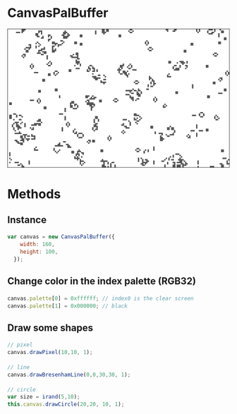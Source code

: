 # CanvasPalBuffer
<img src="assets/image.png" width="600">

# Methods
## Instance
```javascript
var canvas = new CanvasPalBuffer({
    width: 160,
    height: 100,
  });
```

## Change color in the index palette (RGB32)
```javascript 
canvas.palette[0] = 0xffffff; // index0 is the clear screen
canvas.palette[1] = 0x000000; // black
```

## Draw some shapes
```javascript
// pixel
canvas.drawPixel(10,10, 1);

// line
canvas.drawBresenhamLine(0,0,30,30, 1);

// circle
var size = irand(5,10);
this.canvas.drawCircle(20,20, 10, 1);
```

